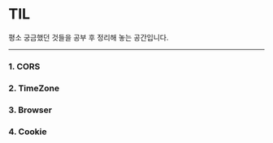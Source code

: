 # TIL

평소 궁금했던 것들을 공부 후 정리해 놓는 공간입니다.

---

### 1. CORS

### 2. TimeZone

### 3. Browser

### 4. Cookie
